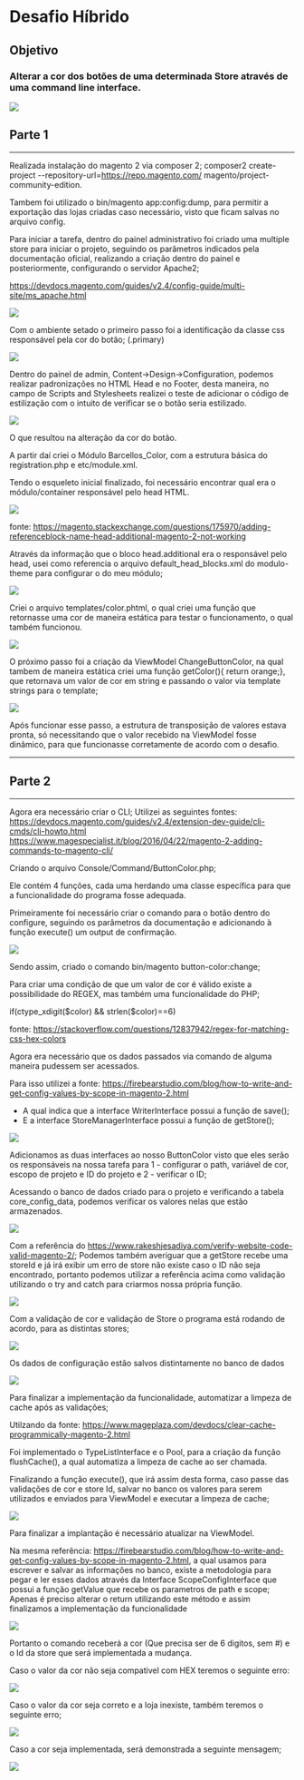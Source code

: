# Desafio Híbrido

## Objetivo

### Alterar a cor dos botões de uma determinada Store através de uma command line interface.


![](imgReadme/hibridoprojeto.gif)

## Parte 1

<hr>

Realizada instalação do magento 2 via composer 2; 
composer2 create-project --repository-url=https://repo.magento.com/ magento/project-community-edition.

Tambem foi utilizado o bin/magento app:config:dump, para permitir a exportação das lojas criadas caso necessário, visto que ficam salvas no arquivo config.

Para iniciar a tarefa, dentro do painel administrativo foi criado uma multiple store para iniciar o projeto, seguindo os parâmetros indicados pela documentação oficial, realizando a criação dentro do painel e posteriormente, configurando o servidor Apache2;

https://devdocs.magento.com/guides/v2.4/config-guide/multi-site/ms_apache.html


<img src="imgReadme/image1.png">

Com o ambiente setado o primeiro passo foi a identificação da classe css responsável pela cor do botão; (.primary)

<img src="imgReadme/image2.png">

Dentro do painel de admin, Content->Design->Configuration, podemos realizar padronizações no HTML Head e no Footer, desta maneira, no campo de Scripts and Stylesheets realizei o teste de adicionar o código de estilização com o intuito de verificar se o botão seria estilizado.

<img src="imgReadme/image3.png">

O que resultou na alteração da cor do botão.

A partir daí criei o Módulo Barcellos_Color, com a estrutura básica do registration.php e etc/module.xml.

Tendo o esqueleto inicial finalizado, foi necessário encontrar qual era o módulo/container responsável pelo head HTML.

<img src="imgReadme/image4.png">

fonte: 
https://magento.stackexchange.com/questions/175970/adding-referenceblock-name-head-additional-magento-2-not-working

Através da informação que o bloco head.additional era o responsável pelo head, usei como referencia o arquivo default_head_blocks.xml do modulo-theme para configurar o do meu módulo;

<img src="imgReadme/image5.png">

Criei o arquivo templates/color.phtml, o qual criei uma função que retornasse uma cor de maneira estática para testar o funcionamento, o qual também funcionou.

<img src="imgReadme/image6.png">

O próximo passo foi a criação da ViewModel ChangeButtonColor, na qual tambem de maneira estática criei uma função getColor(){ return orange;}, que retornava um valor de cor em string e passando o valor via template strings para o template;

<img src="imgReadme/image7.png">

Após funcionar esse passo, a estrutura de transposição de valores estava pronta, só necessitando que o valor recebido na ViewModel fosse dinâmico, para que funcionasse corretamente de acordo com o desafio.

<hr>

## Parte 2

<hr>

Agora era necessário criar o CLI;
Utilizei as seguintes fontes:
https://devdocs.magento.com/guides/v2.4/extension-dev-guide/cli-cmds/cli-howto.html
https://www.magespecialist.it/blog/2016/04/22/magento-2-adding-commands-to-magento-cli/

Criando o arquivo Console/Command/ButtonColor.php;

Ele contém 4 funções, cada uma herdando uma classe específica para que a funcionalidade do programa fosse adequada.

Primeiramente foi necessário criar o comando para o botão dentro do configure, seguindo os parâmetros da documentação e adicionando à função execute() um output de confirmação.

<img src="imgReadme/image8.png">

Sendo assim, criado o comando bin/magento button-color:change;

Para criar uma condição de que um valor de cor é válido existe a possibilidade do REGEX, mas também uma funcionalidade do PHP;

if(ctype_xdigit($color) && strlen($color)==6)

fonte: https://stackoverflow.com/questions/12837942/regex-for-matching-css-hex-colors


Agora era necessário que os dados passados via comando de alguma maneira pudessem ser acessados.

Para isso utilizei a fonte:
https://firebearstudio.com/blog/how-to-write-and-get-config-values-by-scope-in-magento-2.html

- A qual indica que a interface WriterInterface possui a função de save();
- E a interface StoreManagerInterface possui a função de getStore();

<img src="imgReadme/image9.png">

Adicionamos as duas interfaces ao nosso ButtonColor visto que eles serão os responsáveis na nossa tarefa para 1 - configurar o path, variável de cor, escopo de projeto e ID do projeto e 2 - verificar o ID;

Acessando o banco de dados criado para o projeto e verificando a tabela core_config_data, podemos verificar os valores nelas que estão armazenados.

<img src="imgReadme/image10.png">

Com a referência do https://www.rakeshjesadiya.com/verify-website-code-valid-magento-2/;
Podemos também averiguar que a getStore recebe uma storeId e já irá exibir um erro de store não existe caso o ID não seja encontrado, portanto podemos utilizar a referência acima como validação utilizando o try and catch para criarmos nossa própria função.

<img src="imgReadme/image11.png">

Com a validação de cor e validação de Store o programa está rodando de acordo, para as distintas stores;

<img src="imgReadme/image12.png">

Os dados de configuração estão salvos distintamente no banco de dados

<img src="imgReadme/image13.png">

Para finalizar a implementação da funcionalidade, automatizar a limpeza de cache após as validações;

Utilzando da fonte: https://www.mageplaza.com/devdocs/clear-cache-programmically-magento-2.html

Foi implementado o TypeListInterface e o Pool, para a criação da função flushCache(), a qual automatiza a limpeza de cache ao ser chamada.

Finalizando a função execute(), que irá assim desta forma, caso passe das validações de cor e store Id, salvar no banco os valores para serem utilizados e enviados para ViewModel e executar a limpeza de cache;

<img src="imgReadme/image14.png">

Para finalizar a implantação é necessário atualizar na ViewModel.

Na mesma referência: https://firebearstudio.com/blog/how-to-write-and-get-config-values-by-scope-in-magento-2.html, a qual usamos para escrever e salvar as informações no banco, existe a metodologia para pegar e ler esses dados através da Interface ScopeConfigInterface que possui a função getValue que recebe os parametros de path e scope;
Apenas é preciso alterar o return utilizando este método e assim finalizamos a implementação da funcionalidade

<img src="imgReadme/image15.png">

Portanto o comando receberá a cor (Que precisa ser de 6 digitos, sem #) e o Id da store que será implementada a mudança.

Caso o valor da cor não seja compativel com HEX teremos o seguinte erro:

<img src="imgReadme/image16.png">


Caso o valor da cor seja correto e a loja inexiste, também teremos o seguinte erro;


<img src="imgReadme/image17.png">


Caso a cor seja implementada, será demonstrada a seguinte mensagem;


<img src="imgReadme/image18.png">